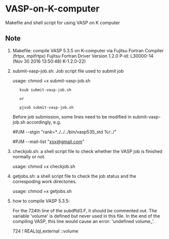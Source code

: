 # VASP-on-K-computer
Makefile and shell script for using VASP on K computer

## Note 
1. Makefile: compile VASP 5.3.5 on K-computer via Fujitsu Fortran Compiler (frtpx, mpifrtpx)
   Fujitsu Fortran Driver Version 1.2.0 P-id: L30000-14 (Nov 30 2016 13:50:48) K-1.2.0-22)

2. submit-vasp-job.sh: Job script file used to submit job

   usage: chmod +x submit-vasp-job.sh
   
          ksub submit-vasp-job.sh
          
          or
          
          pjsub submit-vasp-job.sh
          

   Before job submission, some lines need to be modified in submit-vasp-job.sh accordingly, e.g.
   
   #PJM --stgin "rank=*../../../bin/vasp535_std   %r:./"
   
   #PJM --mail-list "xxx@gmail.com"

3. checkjob.sh: a shell script file to check whether the VASP job is finished normally or not.

   usage: chmod +x checkjob.sh

4. getjobs.sh: a shell script file to check the job status and the correspoding work directories.

   usage: chmod +x  getjobs.sh

5. how to compile VASP 5.3.5:

   For the 724th line of the subdftd3.F, it should be commented out. The variable 'volume' is defined but never used in this file. In the end of the compiling VASP, this line would cause an error: 'undefined  volume_'.
   
   724 ! REAL(q),external ::volume
